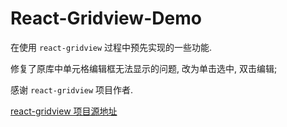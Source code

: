 # React-Gridview-Demo
在使用 `react-gridview` 过程中预先实现的一些功能.

修复了原库中单元格编辑框无法显示的问题, 改为单击选中, 双击编辑;

感谢 `react-gridview` 项目作者.

[react-gridview 项目源地址](https://github.com/ogaya/react-gridview)

